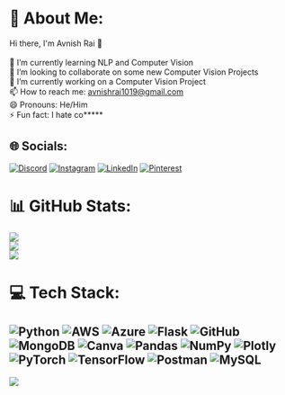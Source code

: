 # 💫 About Me:
Hi there, I'm Avnish Rai  👋<br><br>🌱 I’m currently learning NLP and Computer Vision<br>👯 I’m looking to collaborate on some new Computer Vision Projects<br>🔭 I’m currently working on a Computer Vision Project<br>📫 How to reach me: avnishrai1019@gmail.com<br>😄 Pronouns: He/Him<br>⚡ Fun fact: I hate co*****


## 🌐 Socials:
[![Discord](https://img.shields.io/badge/Discord-%237289DA.svg?logo=discord&logoColor=white)](https://discord.gg/avnishrai1) [![Instagram](https://img.shields.io/badge/Instagram-%23E4405F.svg?logo=Instagram&logoColor=white)](https://instagram.com/avnishrai1) [![LinkedIn](https://img.shields.io/badge/LinkedIn-%230077B5.svg?logo=linkedin&logoColor=white)](https://linkedin.com/in/avnishrai1) [![Pinterest](https://img.shields.io/badge/Pinterest-%23E60023.svg?logo=Pinterest&logoColor=white)](https://pinterest.com/avnishrai1) 


# 📊 GitHub Stats:
![](https://github-readme-stats.vercel.app/api?username=avnishrai1&theme=chartreuse-dark&hide_border=true&include_all_commits=false&count_private=false)<br/>
![](https://github-readme-streak-stats.herokuapp.com/?user=avnishrai1&theme=chartreuse-dark&hide_border=true)<br/>
![](https://github-readme-stats.vercel.app/api/top-langs/?username=avnishrai1&theme=chartreuse-dark&hide_border=true&include_all_commits=false&count_private=false&layout=compact)

# 💻 Tech Stack:
![Python](https://img.shields.io/badge/python-3670A0?style=for-the-badge&logo=python&logoColor=ffdd54) ![AWS](https://img.shields.io/badge/AWS-%23FF9900.svg?style=for-the-badge&logo=amazon-aws&logoColor=white) ![Azure](https://img.shields.io/badge/azure-%230072C6.svg?style=for-the-badge&logo=azure-devops&logoColor=white) ![Flask](https://img.shields.io/badge/flask-%23000.svg?style=for-the-badge&logo=flask&logoColor=white) ![GitHub](https://img.shields.io/badge/GitHub-%23121011.svg?style=for-the-badge&logo=github&logoColor=white) ![MongoDB](https://img.shields.io/badge/MongoDB-%234ea94b.svg?style=for-the-badge&logo=mongodb&logoColor=white) ![Canva](https://img.shields.io/badge/Canva-%2300C4CC.svg?style=for-the-badge&logo=Canva&logoColor=white) ![Pandas](https://img.shields.io/badge/pandas-%23150458.svg?style=for-the-badge&logo=pandas&logoColor=white) ![NumPy](https://img.shields.io/badge/numpy-%23013243.svg?style=for-the-badge&logo=numpy&logoColor=white) ![Plotly](https://img.shields.io/badge/Plotly-%233F4F75.svg?style=for-the-badge&logo=plotly&logoColor=white) ![PyTorch](https://img.shields.io/badge/PyTorch-%23EE4C2C.svg?style=for-the-badge&logo=PyTorch&logoColor=white) ![TensorFlow](https://img.shields.io/badge/TensorFlow-%23FF6F00.svg?style=for-the-badge&logo=TensorFlow&logoColor=white) ![Postman](https://img.shields.io/badge/Postman-FF6C37?style=for-the-badge&logo=postman&logoColor=white) ![MySQL](https://img.shields.io/badge/mysql-%2300f.svg?style=for-the-badge&logo=mysql&logoColor=white)
---
[![](https://visitcount.itsvg.in/api?id=avnishrai1&icon=9&color=12)](https://visitcount.itsvg.in)

<!-- Proudly created with GPRM ( https://gprm.itsvg.in ) -->
